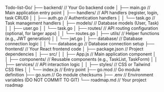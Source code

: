 Todo-list-Go/
├── backend/ // Your Go backend code
│ ├── main.go // Main application entry point
│ ├── handlers/ // API handlers (register, login, task CRUD)
│ │ ├── auth.go // Authentication handlers
│ │ └── task.go // Task management handlers
│ ├── models/ // Database models (User, Task)
│ │ ├── user.go
│ │ └── task.go
│ ├── routes/ // API routing configuration (optional, for larger apps)
│ │ └── routes.go
│ ├── utils/ // Helper functions (e.g., JWT generation)
│ │ └── jwt.go
│ ├── database/ // Database connection logic
│ │ └── database.go // Database connection setup
├── frontend/ // Your React frontend code
│ ├── package.json // Project dependencies
│ ├── src/
│ │ ├── App.js // Main application component
│ │ ├── components/ // Reusable components (e.g., TaskList, TaskForm)
│ │ ├── services/ // API interaction logic
│ │ ├── styles/ // CSS or Tailwind CSS files
│ │ └── index.js // Entry point
├── go.mod // Go module definition
├── go.sum // Go module checksums
├── .env // Environment variables (DO NOT COMMIT TO GIT)
└── roadmap.md // Your project roadmap
